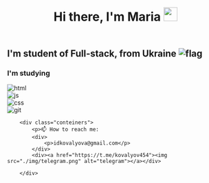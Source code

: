 <header>
        <h1>Hi there, I'm Maria
            <img src="https://github.com/blackcater/blackcater/raw/main/images/Hi.gif" height="32" />
        </h1>
    </header>
    <main>
        <h2> I'm student of Full-stack, from Ukraine <img src="./img/flag.img" alt="flag"></h2>
        <h3> I'm studying</h3>
        <div class="conteiner">
            <div><img src="./img/html.png" alt="html"></div>
            <div><img src="./img/js.png" alt="js"></div>
            <div><img src="./img/css.png" alt="css"></div>
            <div><img src="./img/git.png" alt="git"></div>
        </div>

        <div class="conteiners">
            <p>📫 How to reach me:
            <div>
                <p>idkovalyova@gmail.com</p>
            </div>
            <div><a href="https://t.me/kovalyov454"><img src="./img/telegram.png" alt="telegram"></a></div>

        </div>
